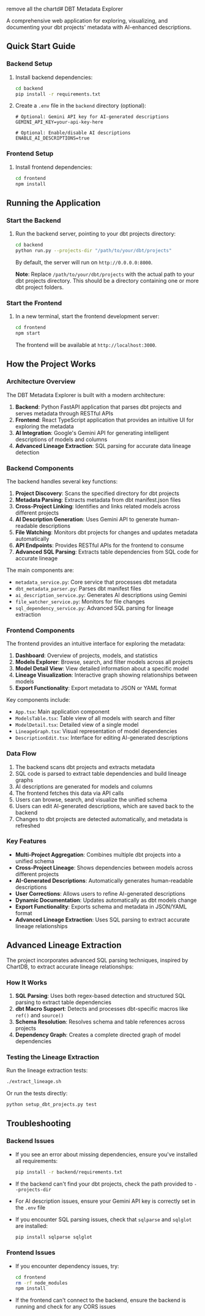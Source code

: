 remove all the chartd# DBT Metadata Explorer

A comprehensive web application for exploring, visualizing, and documenting your dbt projects' metadata with AI-enhanced descriptions.

## Quick Start Guide

### Backend Setup

1. Install backend dependencies:
   ```bash
   cd backend
   pip install -r requirements.txt
   ```

2. Create a `.env` file in the `backend` directory (optional):
   ```
   # Optional: Gemini API key for AI-generated descriptions
   GEMINI_API_KEY=your-api-key-here
   
   # Optional: Enable/disable AI descriptions
   ENABLE_AI_DESCRIPTIONS=true
   ```

### Frontend Setup

1. Install frontend dependencies:
   ```bash
   cd frontend
   npm install
   ```

## Running the Application

### Start the Backend

1. Run the backend server, pointing to your dbt projects directory:
   ```bash
   cd backend
   python run.py --projects-dir "/path/to/your/dbt/projects"
   ```

   By default, the server will run on `http://0.0.0.0:8000`.

   **Note**: Replace `/path/to/your/dbt/projects` with the actual path to your dbt projects directory. This should be a directory containing one or more dbt project folders.

### Start the Frontend

1. In a new terminal, start the frontend development server:
   ```bash
   cd frontend
   npm start
   ```

   The frontend will be available at `http://localhost:3000`.

## How the Project Works

### Architecture Overview

The DBT Metadata Explorer is built with a modern architecture:

1. **Backend**: Python FastAPI application that parses dbt projects and serves metadata through RESTful APIs
2. **Frontend**: React TypeScript application that provides an intuitive UI for exploring the metadata
3. **AI Integration**: Google's Gemini API for generating intelligent descriptions of models and columns
4. **Advanced Lineage Extraction**: SQL parsing for accurate data lineage detection

### Backend Components

The backend handles several key functions:

1. **Project Discovery**: Scans the specified directory for dbt projects
2. **Metadata Parsing**: Extracts metadata from dbt manifest.json files
3. **Cross-Project Linking**: Identifies and links related models across different projects
4. **AI Description Generation**: Uses Gemini API to generate human-readable descriptions
5. **File Watching**: Monitors dbt projects for changes and updates metadata automatically
6. **API Endpoints**: Provides RESTful APIs for the frontend to consume
7. **Advanced SQL Parsing**: Extracts table dependencies from SQL code for accurate lineage

The main components are:
- `metadata_service.py`: Core service that processes dbt metadata
- `dbt_metadata_parser.py`: Parses dbt manifest files
- `ai_description_service.py`: Generates AI descriptions using Gemini
- `file_watcher_service.py`: Monitors for file changes
- `sql_dependency_service.py`: Advanced SQL parsing for lineage extraction

### Frontend Components

The frontend provides an intuitive interface for exploring the metadata:

1. **Dashboard**: Overview of projects, models, and statistics
2. **Models Explorer**: Browse, search, and filter models across all projects
3. **Model Detail View**: View detailed information about a specific model
4. **Lineage Visualization**: Interactive graph showing relationships between models
5. **Export Functionality**: Export metadata to JSON or YAML format

Key components include:
- `App.tsx`: Main application component
- `ModelsTable.tsx`: Table view of all models with search and filter
- `ModelDetail.tsx`: Detailed view of a single model
- `LineageGraph.tsx`: Visual representation of model dependencies
- `DescriptionEdit.tsx`: Interface for editing AI-generated descriptions

### Data Flow

1. The backend scans dbt projects and extracts metadata
2. SQL code is parsed to extract table dependencies and build lineage graphs
3. AI descriptions are generated for models and columns
4. The frontend fetches this data via API calls
5. Users can browse, search, and visualize the unified schema
6. Users can edit AI-generated descriptions, which are saved back to the backend
7. Changes to dbt projects are detected automatically, and metadata is refreshed

### Key Features

- **Multi-Project Aggregation**: Combines multiple dbt projects into a unified schema
- **Cross-Project Lineage**: Shows dependencies between models across different projects
- **AI-Generated Descriptions**: Automatically generates human-readable descriptions
- **User Corrections**: Allows users to refine AI-generated descriptions
- **Dynamic Documentation**: Updates automatically as dbt models change
- **Export Functionality**: Exports schema and metadata in JSON/YAML format
- **Advanced Lineage Extraction**: Uses SQL parsing to extract accurate lineage relationships

## Advanced Lineage Extraction

The project incorporates advanced SQL parsing techniques, inspired by ChartDB, to extract accurate lineage relationships:

### How It Works

1. **SQL Parsing**: Uses both regex-based detection and structured SQL parsing to extract table dependencies
2. **dbt Macro Support**: Detects and processes dbt-specific macros like `ref()` and `source()`
3. **Schema Resolution**: Resolves schema and table references across projects
4. **Dependency Graph**: Creates a complete directed graph of model dependencies

### Testing the Lineage Extraction

Run the lineage extraction tests:
```bash
./extract_lineage.sh
```

Or run the tests directly:
```bash
python setup_dbt_projects.py test
```

## Troubleshooting

### Backend Issues

- If you see an error about missing dependencies, ensure you've installed all requirements:
  ```bash
  pip install -r backend/requirements.txt
  ```

- If the backend can't find your dbt projects, check the path provided to `--projects-dir`

- For AI description issues, ensure your Gemini API key is correctly set in the `.env` file

- If you encounter SQL parsing issues, check that `sqlparse` and `sqlglot` are installed:
  ```bash
  pip install sqlparse sqlglot
  ```

### Frontend Issues

- If you encounter dependency issues, try:
  ```bash
  cd frontend
  rm -rf node_modules
  npm install
  ```

- If the frontend can't connect to the backend, ensure the backend is running and check for any CORS issues
